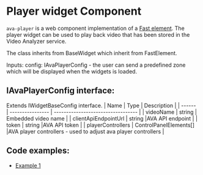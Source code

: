 # Player widget Component

`ava-player` is a web component implementation of a [Fast element](https://www.fast.design/).
The player widget can be used to play back video that has been stored in the Video Analyzer service.

The class inherits from BaseWidget which inherit from FastElement.

Inputs:
config: IAvaPlayerConfig - the user can send a predefined zone which will be displayed when the widgets is loaded.

## IAvaPlayerConfig interface:

Extends IWidgetBaseConfig interface.
| Name | Type | Description |
| ------ | ---------------- | ---------------------------------- |
| videoName | string | Embedded video name |
| clientApiEndpointUrl | string |AVA API endpoint |
| token | string |AVA API token |
| playerControllers | ControlPanelElements[] |AVA player controllers - used to adjust ava player controllers |

## Code examples:

-   [Example 1](../examples/rvx-widget.html)
